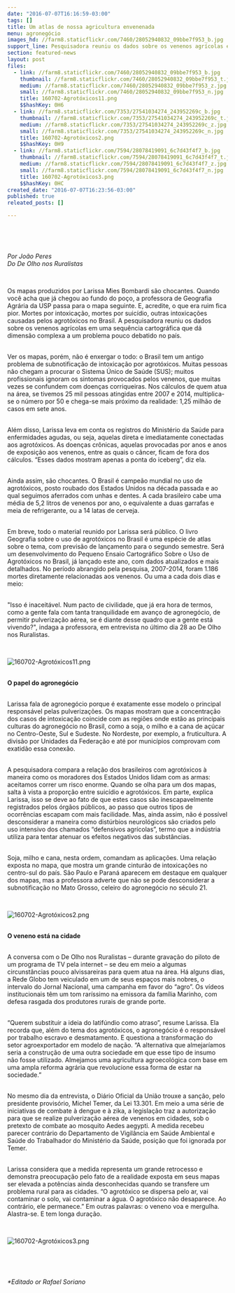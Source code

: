 ```yaml
---
date: "2016-07-07T16:16:59-03:00"
tags: []
title: Um atlas de nossa agricultura envenenada
menu: agronegócio
images_hd: //farm8.staticflickr.com/7460/28052940832_09bbe7f953_b.jpg
support_line: Pesquisadora reuniu os dados sobre os venenos agrícolas em uma sequência cartográfica que dá dimensão complexa a um problema pouco debatido no país.
section: featured-news
layout: post
files:
  - link: //farm8.staticflickr.com/7460/28052940832_09bbe7f953_b.jpg
    thumbnail: //farm8.staticflickr.com/7460/28052940832_09bbe7f953_t.jpg
    medium: //farm8.staticflickr.com/7460/28052940832_09bbe7f953_z.jpg
    small: //farm8.staticflickr.com/7460/28052940832_09bbe7f953_n.jpg
    title: 160702-Agrotóxicos11.png
    $$hashKey: 0H6
  - link: //farm8.staticflickr.com/7353/27541034274_243952269c_b.jpg
    thumbnail: //farm8.staticflickr.com/7353/27541034274_243952269c_t.jpg
    medium: //farm8.staticflickr.com/7353/27541034274_243952269c_z.jpg
    small: //farm8.staticflickr.com/7353/27541034274_243952269c_n.jpg
    title: 160702-Agrotóxicos2.png
    $$hashKey: 0H9
  - link: //farm8.staticflickr.com/7594/28078419091_6c7d43f4f7_b.jpg
    thumbnail: //farm8.staticflickr.com/7594/28078419091_6c7d43f4f7_t.jpg
    medium: //farm8.staticflickr.com/7594/28078419091_6c7d43f4f7_z.jpg
    small: //farm8.staticflickr.com/7594/28078419091_6c7d43f4f7_n.jpg
    title: 160702-Agrotóxicos3.png
    $$hashKey: 0HC
created_date: "2016-07-07T16:23:56-03:00"
published: true
releated_posts: []

---
```

<p>&nbsp;</p>

<p>&nbsp;</p>

<p><em>Por Jo&atilde;o Peres<br />
Do De Olho nos Ruralistas</em></p>

<p>&nbsp;</p>

<p>Os mapas produzidos por Larissa Mies Bombardi s&atilde;o chocantes. Quando voc&ecirc; acha que j&aacute; chegou ao fundo do po&ccedil;o, a professora de Geografia Agr&aacute;ria da USP passa para o mapa seguinte. E, acredite, o que era ruim fica pior. Mortes por intoxica&ccedil;&atilde;o, mortes por suic&iacute;dio, outras intoxica&ccedil;&otilde;es causadas pelos agrot&oacute;xicos no Brasil. A pesquisadora reuniu os dados sobre os venenos agr&iacute;colas em uma sequ&ecirc;ncia cartogr&aacute;fica que d&aacute; dimens&atilde;o complexa a um problema pouco debatido no pa&iacute;s.</p>

<p><br />
Ver os mapas, por&eacute;m, n&atilde;o &eacute; enxergar o todo: o Brasil tem um antigo problema de subnotifica&ccedil;&atilde;o de intoxica&ccedil;&atilde;o por agrot&oacute;xicos. Muitas pessoas n&atilde;o chegam a procurar o Sistema &Uacute;nico de Sa&uacute;de (SUS); muitos profissionais ignoram os sintomas provocados pelos venenos, que muitas vezes se confundem com doen&ccedil;as corriqueiras. Nos c&aacute;lculos de quem atua na &aacute;rea, se tivemos 25 mil pessoas atingidas entre 2007 e 2014, multiplica-se o n&uacute;mero por 50 e chega-se mais pr&oacute;ximo da realidade: 1,25 milh&atilde;o de casos em sete anos.</p>

<p><br />
Al&eacute;m disso, Larissa leva em conta os registros do Minist&eacute;rio da Sa&uacute;de para enfermidades agudas, ou seja, aquelas direta e imediatamente conectadas aos agrot&oacute;xicos. As doen&ccedil;as cr&ocirc;nicas, aquelas provocadas por anos e anos de exposi&ccedil;&atilde;o aos venenos, entre as quais o c&acirc;ncer, ficam de fora dos c&aacute;lculos. &ldquo;Esses dados mostram apenas a ponta do iceberg&rdquo;, diz ela.</p>

<p><br />
Ainda assim, s&atilde;o chocantes. O Brasil &eacute; campe&atilde;o mundial no uso de agrot&oacute;xicos, posto roubado dos Estados Unidos na d&eacute;cada passada e ao qual seguimos aferrados com unhas e dentes. A cada brasileiro cabe uma m&eacute;dia de 5,2 litros de venenos por ano, o equivalente a duas garrafas e meia de refrigerante, ou a 14 latas de cerveja.</p>

<p><br />
Em breve, todo o material reunido por Larissa ser&aacute; p&uacute;blico. O livro Geografia sobre o uso de agrot&oacute;xicos no Brasil &eacute; uma esp&eacute;cie de atlas sobre o tema, com previs&atilde;o de lan&ccedil;amento para o segundo semestre. Ser&aacute; um desenvolvimento do Pequeno Ensaio Cartogr&aacute;fico Sobre o Uso de Agrot&oacute;xicos no Brasil, j&aacute; lan&ccedil;ado este ano, com dados atualizados e mais detalhados. No per&iacute;odo abrangido pela pesquisa, 2007-2014, foram 1.186 mortes diretamente relacionadas aos venenos. Ou uma a cada dois dias e meio:</p>

<p><br />
&quot;Isso &eacute; inaceit&aacute;vel. Num pacto de civilidade, que j&aacute; era hora de termos, como a gente fala com tanta tranquilidade em avan&ccedil;o de agroneg&oacute;cio, de permitir pulveriza&ccedil;&atilde;o a&eacute;rea, se &eacute; diante desse quadro que a gente est&aacute; vivendo?&quot;, indaga a professora, em entrevista no &uacute;ltimo dia 28 ao De Olho nos Ruralistas.</p>

<p>&nbsp;</p>

<p><img alt="160702-Agrotóxicos11.png" src="//farm8.staticflickr.com/7460/28052940832_09bbe7f953_b.jpg" /></p>

<p><br />
<strong>O papel do agroneg&oacute;cio</strong></p>

<p><br />
Larissa fala de agroneg&oacute;cio porque &eacute; exatamente esse modelo o principal respons&aacute;vel pelas pulveriza&ccedil;&otilde;es. Os mapas mostram que a concentra&ccedil;&atilde;o dos casos de intoxica&ccedil;&atilde;o coincide com as regi&otilde;es onde est&atilde;o as principais culturas do agroneg&oacute;cio no Brasil, como a soja, o milho e a cana de a&ccedil;&uacute;car no Centro-Oeste, Sul e Sudeste. No Nordeste, por exemplo, a fruticultura. A divis&atilde;o por Unidades da Federa&ccedil;&atilde;o e at&eacute; por munic&iacute;pios comprovam com exatid&atilde;o essa conex&atilde;o.</p>

<p><br />
A pesquisadora compara a rela&ccedil;&atilde;o dos brasileiros com agrot&oacute;xicos &agrave; maneira como os moradores dos Estados Unidos lidam com as armas: aceitamos correr um risco enorme. Quando se olha para um dos mapas, salta &agrave; vista a propor&ccedil;&atilde;o entre suic&iacute;dio e agrot&oacute;xicos. Em parte, explica Larissa, isso se deve ao fato de que estes casos s&atilde;o inescapavelmente registrados pelos &oacute;rg&atilde;os p&uacute;blicos, ao passo que outros tipos de ocorr&ecirc;ncias escapam com mais facilidade. Mas, ainda assim, n&atilde;o &eacute; poss&iacute;vel desconsiderar a maneira como dist&uacute;rbios neurol&oacute;gicos s&atilde;o criados pelo uso intensivo dos chamados &ldquo;defensivos agr&iacute;colas&rdquo;, termo que a ind&uacute;stria utiliza para tentar atenuar os efeitos negativos das subst&acirc;ncias.</p>

<p><br />
Soja, milho e cana, nesta ordem, comandam as aplica&ccedil;&otilde;es. Uma rela&ccedil;&atilde;o exposta no mapa, que mostra um grande cintur&atilde;o de intoxica&ccedil;&otilde;es no centro-sul do pa&iacute;s. S&atilde;o Paulo e Paran&aacute; aparecem em destaque em qualquer dos mapas, mas a professora adverte que n&atilde;o se pode desconsiderar a subnotifica&ccedil;&atilde;o no Mato Grosso, celeiro do agroneg&oacute;cio no s&eacute;culo 21.</p>

<p>&nbsp;</p>

<p><img alt="160702-Agrotóxicos2.png" src="//farm8.staticflickr.com/7353/27541034274_243952269c_b.jpg" /></p>

<p><br />
<strong>O veneno est&aacute; na cidade</strong></p>

<p><br />
A conversa com o De Olho nos Ruralistas &ndash; durante grava&ccedil;&atilde;o do piloto de um programa de TV pela internet &ndash; se deu em meio a algumas circunst&acirc;ncias pouco alvissareiras para quem atua na &aacute;rea. H&aacute; alguns dias, a Rede Globo tem veiculado em um de seus espa&ccedil;os mais nobres, o intervalo do Jornal Nacional, uma campanha em favor do &ldquo;agro&rdquo;. Os v&iacute;deos institucionais t&ecirc;m um tom rar&iacute;ssimo na emissora da fam&iacute;lia Marinho, com defesa rasgada dos produtores rurais de grande porte.</p>

<p><br />
&ldquo;Querem substituir a ideia do latif&uacute;ndio como atraso&rdquo;, resume Larissa. Ela recorda que, al&eacute;m do tema dos agrot&oacute;xicos, o agroneg&oacute;cio &eacute; o respons&aacute;vel por trabalho escravo e desmatamento. E questiona a transforma&ccedil;&atilde;o do setor agroexportador em modelo de na&ccedil;&atilde;o. &ldquo;A alternativa que almejar&iacute;amos seria a constru&ccedil;&atilde;o de uma outra sociedade em que esse tipo de insumo n&atilde;o fosse utilizado. Almejamos uma agricultura agroecol&oacute;gica com base em uma ampla reforma agr&aacute;ria que revolucione essa forma de estar na sociedade.&rdquo;</p>

<p><br />
No mesmo dia da entrevista, o Di&aacute;rio Oficial da Uni&atilde;o trouxe a san&ccedil;&atilde;o, pelo presidente provis&oacute;rio, Michel Temer, da Lei 13.301. Em meio a uma s&eacute;rie de iniciativas de combate &agrave; dengue e &agrave; zika, a legisla&ccedil;&atilde;o traz a autoriza&ccedil;&atilde;o para que se realize pulveriza&ccedil;&atilde;o a&eacute;rea de venenos em cidades, sob o pretexto de combate ao mosquito Aedes aegypti. A medida recebeu parecer contr&aacute;rio do Departamento de Vigil&acirc;ncia em Sa&uacute;de Ambiental e Sa&uacute;de do Trabalhador do Minist&eacute;rio da Sa&uacute;de, posi&ccedil;&atilde;o que foi ignorada por Temer.</p>

<p><br />
Larissa considera que a medida representa um grande retrocesso e demonstra preocupa&ccedil;&atilde;o pelo fato de a realidade exposta em seus mapas ser elevada a pot&ecirc;ncias ainda desconhecidas quando se transfere um problema rural para as cidades. &ldquo;O agrot&oacute;xico se dispersa pelo ar, vai contaminar o solo, vai contaminar a &aacute;gua. O agrot&oacute;xico n&atilde;o desaparece. Ao contr&aacute;rio, ele permanece.&rdquo; Em outras palavras: o veneno voa e mergulha. Alastra-se. E tem longa dura&ccedil;&atilde;o.</p>

<p>&nbsp;</p>

<p><img alt="160702-Agrotóxicos3.png" src="//farm8.staticflickr.com/7594/28078419091_6c7d43f4f7_b.jpg" /></p>

<p>&nbsp;</p>

<p>&nbsp;</p>

<p><em>*Editado or Rafael Soriano</em></p>
